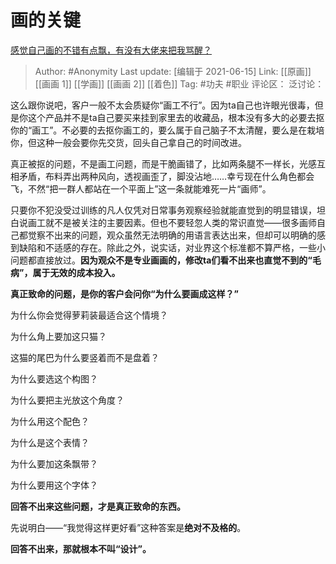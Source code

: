 # 画的关键
[感觉自己画的不错有点飘，有没有大佬来把我骂醒？](https://www.zhihu.com/question/428395767/answer/1554314860)

> Author: #Anonymity
> Last update: [编辑于 2021-06-15]
> Link:  [[原画]] [[画画 1]] [[学画]] [[画画 2]] [[着色]]
> Tag: #功夫 #职业
> 评论区：
> 泛讨论：

这么跟你说吧，客户一般不太会质疑你“画工不行”。因为ta自己也许眼光很毒，但是你这个产品并不是ta自己要买来挂到家里去的收藏品，根本没有多大的必要去抠你的“画工”。不必要的去抠你画工的，要么属于自己脑子不太清醒，要么是在栽培你，但这种一般会要你先交货，回头自己拿自己的时间改进。

真正被抠的问题，不是画工问题，而是干脆画错了，比如两条腿不一样长，光感互相矛盾，布料弄出两种风向，透视画歪了，脚没沾地……幸亏现在什么角色都会飞，不然“把一群人都站在一个平面上”这一条就能难死一片“画师”。

只要你不犯没受过训练的凡人仅凭对日常事务观察经验就能直觉到的明显错误，坦白说画工就不是被关注的主要因素。但也不要轻忽人类的常识直觉——很多画师自己都觉察不出来的问题，观众虽然无法明确的用语言表达出来，但却可以明确的感到缺陷和不适感的存在。除此之外，说实话，对业界这个标准都不算严格，一些小问题都直接放过。**因为观众不是专业画画的，修改ta们看不出来也直觉不到的“毛病”，属于无效的成本投入。**

**真正致命的问题，是你的客户会问你“为什么要画成这样？”**

为什么你会觉得萝莉装最适合这个情境？

为什么角上要加这只猫？

这猫的尾巴为什么要竖着而不是盘着？

为什么要选这个构图？

为什么要把主光放这个角度？

为什么用这个配色？

为什么是这个表情？

为什么要加这条飘带？

为什么要用这个字体？

**回答不出来这些问题，才是真正致命的东西。**

先说明白——“我觉得这样更好看”这种答案是**绝对不及格的**。

**回答不出来，那就根本不叫“设计”。**
